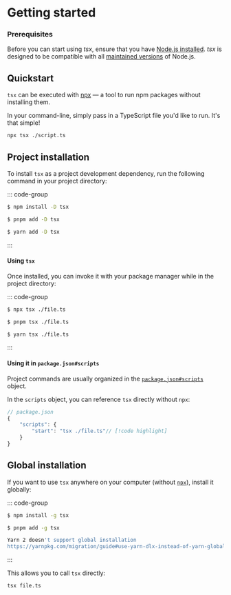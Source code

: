 # Getting started

### Prerequisites

Before you can start using _tsx_, ensure that you have [Node.js installed](https://nodejs.org/en/download/). _tsx_ is designed to be compatible with all [maintained versions](https://endoflife.date/nodejs) of Node.js.

## Quickstart

`tsx` can be executed with [npx](https://docs.npmjs.com/cli/commands/npx/) — a tool to run npm packages without installing them.

In your command-line, simply pass in a TypeScript file you'd like to run. It's that simple!

```sh
npx tsx ./script.ts
```

## Project installation

To install `tsx` as a project development dependency, run the following command in your project directory:

::: code-group
```sh [npm]
$ npm install -D tsx
```

```sh [pnpm]
$ pnpm add -D tsx
```

```sh [yarn]
$ yarn add -D tsx
```
:::

#### Using `tsx`

Once installed, you can invoke it with your package manager while in the project directory:

::: code-group
```sh [npm]
$ npx tsx ./file.ts
```

```sh [pnpm]
$ pnpm tsx ./file.ts
```

```sh [yarn]
$ yarn tsx ./file.ts
```
:::

#### Using it in `package.json#scripts`

Project commands are usually organized in the [`package.json#scripts`](https://docs.npmjs.com/cli/v10/using-npm/scripts) object.

In the `scripts` object, you can reference `tsx` directly without `npx`:

```js
// package.json
{
    "scripts": {
        "start": "tsx ./file.ts"// [!code highlight]
    }
}
```

## Global installation

If you want to use `tsx` anywhere on your computer (without [`npx`](https://docs.npmjs.com/cli/commands/npx/)), install it globally:

::: code-group
```sh [npm]
$ npm install -g tsx
```

```sh [pnpm]
$ pnpm add -g tsx
```

```sh [yarn]
Yarn 2 doesn't support global installation
https://yarnpkg.com/migration/guide#use-yarn-dlx-instead-of-yarn-global
```
:::

This allows you to call `tsx` directly:

```sh
tsx file.ts
```
